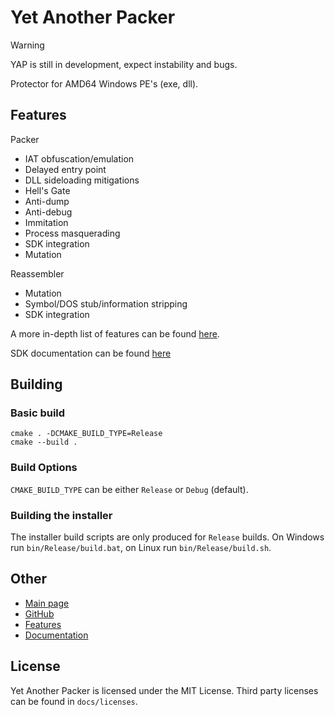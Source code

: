 # Yet Another Packer

> [!Warning]
> YAP is still in development, expect instability and bugs.

Protector for AMD64 Windows PE's (exe, dll).


## Features

Packer
- IAT obfuscation/emulation
- Delayed entry point
- DLL sideloading mitigations
- Hell's Gate
- Anti-dump
- Anti-debug
- Immitation
- Process masquerading
- SDK integration
- Mutation

Reassembler
- Mutation
- Symbol/DOS stub/information stripping
- SDK integration

A more in-depth list of features can be found [here](docs/features.md).

SDK documentation can be found [here](https://undisassemble.dev/yap/docs/yap_8h.html)


## Building

### Basic build

```
cmake . -DCMAKE_BUILD_TYPE=Release
cmake --build .
```

### Build Options

`CMAKE_BUILD_TYPE` can be either `Release` or `Debug` (default).

### Building the installer

The installer build scripts are only produced for `Release` builds. On Windows run `bin/Release/build.bat`, on Linux run `bin/Release/build.sh`.


## Other

- [Main page](https://undisassemble.dev/yap)
- [GitHub](https://github.com/undisassemble/yap)
- [Features](docs/features.md)
- [Documentation](https://undisassemble.dev/yap/docs)


## License

Yet Another Packer is licensed under the MIT License. Third party licenses can be found in `docs/licenses`.